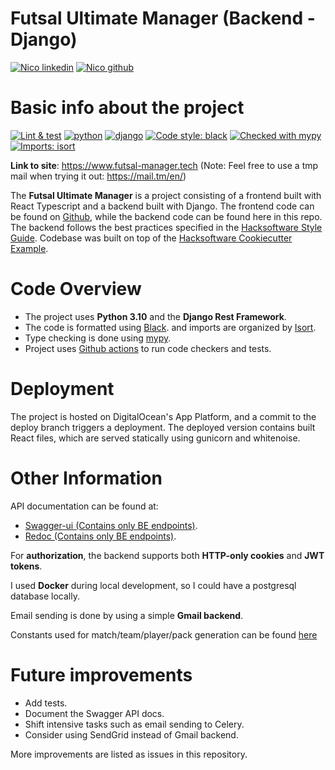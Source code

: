 # Futsal Ultimate Manager (Backend - Django)
[![Nico linkedin](https://img.shields.io/badge/LinkedIn-0077B5?style=for-the-badge&logo=linkedin&logoColor=white)](https://www.linkedin.com/in/nicolasmaskal/)
[![Nico github](https://img.shields.io/badge/GitHub-NicolasMaskal-181717.svg?style=flat&logo=github)](https://github.com/NicolasMaskal)

# Basic info about the project
[![Lint & test](https://github.com/NicolasMaskal/Futsal-Ultimate-Manager-BE/actions/workflows/django.yml/badge.svg)](https://github.com/NicolasMaskal/Futsal-Ultimate-Manager-BE/actions/workflows/django.yml)
[![python](https://img.shields.io/badge/Python-3.10-3776AB.svg?style=flat&logo=python&logoColor=white)](https://www.python.org)
[![django](https://img.shields.io/badge/Django-092E20?style=for-the-badge&logo=django&logoColor=white)](https://www.djangoproject.com)
[![Code style: black](https://img.shields.io/badge/code%20style-black-000000.svg)](https://github.com/psf/black)
[![Checked with mypy](http://www.mypy-lang.org/static/mypy_badge.svg)](http://mypy-lang.org/)
[![Imports: isort](https://img.shields.io/badge/%20imports-isort-%231674b1?style=flat&labelColor=ef8336)](https://pycqa.github.io/isort/)

**Link to site**: https://www.futsal-manager.tech (Note: Feel free to use a tmp mail when trying it out: https://mail.tm/en/)

The **Futsal Ultimate Manager** is a project consisting of a frontend built with React Typescript and a backend built with Django. The frontend code can be found on [Github](https://github.com/NicolasMaskal/Futsal-Ultimate-Manager-FE), 
while the backend code can be found here in this repo. 
The backend follows the best practices specified in the 
[Hacksoftware Style Guide](https://github.com/HackSoftware/Django-Styleguide). 
Codebase was built on top of the [Hacksoftware Cookiecutter Example](https://github.com/HackSoftware/Django-Styleguide-Example).

# Code Overview
- The project uses **Python 3.10** and the **Django Rest Framework**.
- The code is formatted using [Black](https://github.com/psf/black). and imports are organized by [Isort](https://pycqa.github.io/isort/).
- Type checking is done using [mypy](http://mypy-lang.org/).
- Project uses [Github actions](https://github.com/NicolasMaskal/Futsal-Ultimate-Manager-BE/actions/workflows/django.yml) to run code checkers and tests.

# Deployment
The project is hosted on DigitalOcean's App Platform, and a commit to the deploy branch triggers a deployment. 
The deployed version contains built React files, which are served statically using gunicorn and whitenoise.

# Other Information
API documentation can be found at:
- [Swagger-ui (Contains only BE endpoints)](https://futsal-manager.tech/api/schema/swagger-ui/).
- [Redoc (Contains only BE endpoints)](https://futsal-manager.tech/api/schema/redoc/).

For **authorization**, the backend supports both **HTTP-only cookies** and **JWT tokens**.


I used **Docker** during local development, so I could have a postgresql database locally. 


Email sending is done by using a simple **Gmail backend**.

Constants used for match/team/player/pack generation can be found [here](https://github.com/NicolasMaskal/Futsal-Ultimate-Manager-BE/blob/master/src/futsal_sim/constants.py)


# Future improvements 
* Add tests.
* Document the Swagger API docs.
* Shift intensive tasks such as email sending to Celery.
* Consider using SendGrid instead of Gmail backend.

More improvements are listed as issues in this repository.
